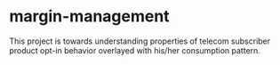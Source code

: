 # margin-management
This project is towards understanding properties of telecom subscriber product opt-in behavior overlayed with his/her consumption pattern.   

